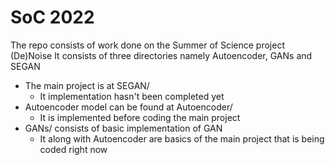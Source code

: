 # SoC 2022
The repo consists of work done on the Summer of Science project (De)Noise
It consists of three directories namely Autoencoder, GANs and SEGAN
* The main project is at SEGAN/
    * It implementation hasn't been completed yet
* Autoencoder model can be found at Autoencoder/
    * It is implemented before coding the main project
* GANs/ consists of basic implementation of GAN
    * It along with Autoencoder are basics of the main project that is being coded right now